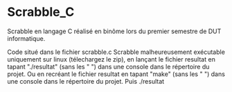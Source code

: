 # Scrabble_C
Scrabble en langage C réalisé en binôme lors du premier semestre de DUT informatique.

Code situé dans le fichier scrabble.c
Scrabble malheureusement exécutable uniquement sur linux (télechargez le zip), en lançant le fichier resultat en tapant "./resultat" 
(sans les " ") dans une console dans le répertoire du projet.
Ou en recréant le fichier resultat en tapant "make" (sans les " ") dans une console dans le répertoire du projet. Puis ./resultat
